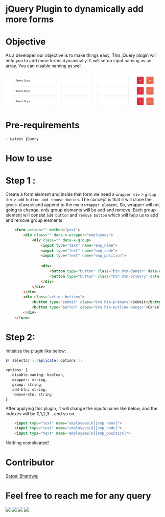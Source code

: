 # jQuery Plugin to dynamically add more forms

# Objective
As a developer our objective is to make things easy. This jQuery plugin will help you to add more forms dynamically. It will setup input naming as an array. You can disable naming as well.

![final-output](./Screenshot.png)

# Pre-requirements
    - Latest jQuery  

# How to use
# Step 1 : 
Create a form element and inside that form we need a `wrapper div` > `group div` > `add button and remove button`.
The concept is that it will clone the `group element` and append to the main `wrapper element`, So, wrapper will not going to change, only group elements will be add and remove.
Each group element will consist `add button` and `remove button` which will help us to add and remove group elements. 

```HTML
    <form action="" method="post">
        <div class="" data-x-wrapper="employees">
            <div class="" data-x-group>
                <input type="text" name="emp_name">
                <input type="text" name="emp_code">
                <input type="text" name="emp_position">

                <div>
                    <button type="button" class="btn btn-danger" data-add-btn>-</button>
                    <button type="button" class="btn btn-primary" data-remove-btn>+</button>
                </div>
            </div>
        </div>
        <div class="action-buttons">
            <button type="submit" class="btn btn-primary">Submit</button>
            <button type="button" class="btn btn-outline-danger">Cancel</button>
        </div>
    </form>
```

# Step 2: 
Initialize the plugin like below:

```JavaScript
$( selector ).replicate( options );
```

```
options: {
   disable-naming: boolean,
   wrapper: string,
   group: string,
   add-btn: string,
   remove-btn: string
}
```

After applying this plugin, it will change the inputs name like below, and the indexes will be 0,1,2,3....and so on..

```HTML
    <input type="text" name="employees[0][emp_name]">
    <input type="text" name="employees[0][emp_code]">
    <input type="text" name="employees[0][emp_position]">
```

Nothing complicated!

# Contributor
[Satpal Bhardwaj](https://sbsharma.com/javascript/)

# Feel free to reach me for any query
<a target="_blank" href="https://www.facebook.com/Sbsharma-2798360506847821"><img src="https://img.shields.io/badge/Facebook-1877F2?style=for-the-badge&logo=facebook&logoColor=white"></a>
<a target="_blank" href="https://twitter.com/Ss101Bhardwaj"><img src="https://img.shields.io/badge/Twitter-1DA1F2?style=for-the-badge&logo=twitter&logoColor=white"></a>
<a target="_blank" href="https://www.linkedin.com/in/satpal-bhardwaj-5a76b4134"><img src="https://img.shields.io/badge/LinkedIn-0077B5?style=for-the-badge&logo=linkedin&logoColor=white"></a>
<a target="_blank" href="https://codepen.io/sb_sharma"><img src="https://img.shields.io/badge/Codepen-000000?style=for-the-badge&logo=codepen&logoColor=white"></a>
